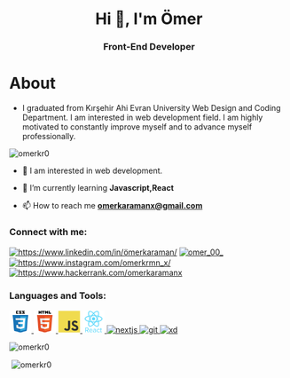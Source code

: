 <h1 align="center">Hi 👋, I'm Ömer</h1>
<h3 align="center">Front-End Developer</h3>

<h1>About</h1>

- I graduated from Kırşehir Ahi Evran University Web Design and Coding Department. I am interested in web development field. I am highly motivated to constantly improve myself and to advance myself professionally.

<p align="left"> <img src="https://komarev.com/ghpvc/?username=omerkr0&label=Profile%20views&color=0e75b6&style=flat" alt="omerkr0" /> </p>

- 👀 I am interested in web development.

- 🌱 I’m currently learning **Javascript,React**

- 📫 How to reach me **omerkaramanx@gmail.com**

<h3 align="left">Connect with me:</h3>
<p align="left">
<a href="https://linkedin.com/in/https://www.linkedin.com/in/ömerkaraman/" target="blank"><img align="center" src="https://raw.githubusercontent.com/rahuldkjain/github-profile-readme-generator/master/src/images/icons/Social/linked-in-alt.svg" alt="https://www.linkedin.com/in/ömerkaraman/" height="30" width="40" /></a>
<a href="https://twitter.com/omer_00_" target="blank"><img align="center" src="https://raw.githubusercontent.com/rahuldkjain/github-profile-readme-generator/master/src/images/icons/Social/twitter.svg" alt="omer_00_" height="30" width="40" /></a>
<a href="https://instagram.com/https://www.instagram.com/omerkrmn_x/" target="blank"><img align="center" src="https://raw.githubusercontent.com/rahuldkjain/github-profile-readme-generator/master/src/images/icons/Social/instagram.svg" alt="https://www.instagram.com/omerkrmn_x/" height="30" width="40" /></a>
<a href="https://www.hackerrank.com/https://www.hackerrank.com/omerkaramanx" target="blank"><img align="center" src="https://raw.githubusercontent.com/rahuldkjain/github-profile-readme-generator/master/src/images/icons/Social/hackerrank.svg" alt="https://www.hackerrank.com/omerkaramanx" height="30" width="40" /></a>
</p>

<h3 align="left">Languages and Tools:</h3>
<p align="left"> <a href="https://www.w3schools.com/css/" target="_blank" rel="noreferrer"> <img src="https://raw.githubusercontent.com/devicons/devicon/master/icons/css3/css3-original-wordmark.svg" alt="css3" width="40" height="40"/> </a>
<a href="https://www.w3.org/html/" target="_blank" rel="noreferrer"> <img src="https://raw.githubusercontent.com/devicons/devicon/master/icons/html5/html5-original-wordmark.svg" alt="html5" width="40" height="40"/> </a>
<a href="https://developer.mozilla.org/en-US/docs/Web/JavaScript" target="_blank" rel="noreferrer"> <img src="https://raw.githubusercontent.com/devicons/devicon/master/icons/javascript/javascript-original.svg" alt="javascript" width="40" height="40"/> </a>
<a href="https://reactjs.org/" target="_blank" rel="noreferrer"> <img src="https://raw.githubusercontent.com/devicons/devicon/master/icons/react/react-original-wordmark.svg" alt="react" width="40" height="40"/> </a>
<a href="https://nextjs.org/" target="_blank" rel="noreferrer"> <img src="https://cdn.worldvectorlogo.com/logos/nextjs-2.svg" alt="nextjs" width="40" height="40"/> </a>
<a href="https://git-scm.com/" target="_blank" rel="noreferrer"> <img src="https://www.vectorlogo.zone/logos/git-scm/git-scm-icon.svg" alt="git" width="40" height="40"/> </a>
<a href="https://www.adobe.com/products/xd.html" target="_blank" rel="noreferrer"> <img src="https://cdn.worldvectorlogo.com/logos/adobe-xd.svg" alt="xd" width="40" height="40"/> </a>

<p><img align="left" src="https://github-readme-stats.vercel.app/api/top-langs?username=omerkr0&show_icons=true&locale=en&layout=compact" alt="omerkr0" /></p>
<br>
<p>&nbsp;<img align="center" src="https://github-readme-stats.vercel.app/api?username=omerkr0&show_icons=true&locale=en" alt="omerkr0" /></p>

